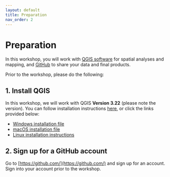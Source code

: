 ```yaml
---
layout: default
title: Preparation
nav_order: 2
---
```


# Preparation
In this workshop, you will work with [QGIS software](https://qgis.org/en/site/) for spatial analyses and mapping, and [GitHub](https://github.com) to share your data and final products.  

Prior to the workshop, please do the following: 

## 1. Install QGIS 
In this workshop, we will work with QGIS **Version 3.22** (please note the version). You can follow installation instructions [here](https://qgis.org/en/site/forusers/download.html), or click the links provided below:
- [Windows installation file](https://qgis.org/downloads/QGIS-OSGeo4W-3.22.9-2.msi)
- [macOS installation file](https://qgis.org/downloads/macos/qgis-macos-ltr.dmg)
- [Linux installation instructions](https://qgis.org/en/site/forusers/download.html#linux)

## 2. Sign up for a GitHub account
Go to [https://github.com/](https://github.com/) and sign up for an account. Sign into your account prior to the workshop.